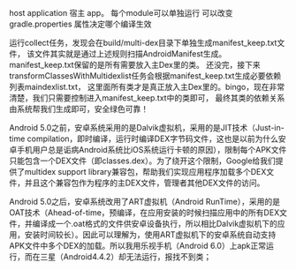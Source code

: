 host application  宿主 app。
每个module可以单独运行
可以改变 gradle.properties 属性决定哪个编译生效


运行collect任务，发现会在build/multi-dex目录下单独生成manifest_keep.txt文件，
该文件其实就是通过上述规则扫描AndroidManifest生成。manifest_keep.txt保留的是所有需要放入主Dex里的类。
还没完，接下来transformClassesWithMultidexlist任务会根据manifest_keep.txt生成必要依赖列表maindexlist.txt，
这里面所有类才是真正放入主Dex里的。bingo，现在非常清楚，我们只需要控制进入manifest_keep.txt中的类即可，
最终其类的依赖关系由系统帮我们生成即可，安全绿色可靠！


Android 5.0之前，安卓系统采用的是Dalvik虚拟机，采用的是JIT技术（Just-in-time compilation，即时编译，运行时编译DEX字节码文件，这也是以前为什么安卓手机用户总是诟病Android系统比iOS系统运行卡顿的原因），限制每个APK文件只能包含一个DEX文件（即classes.dex）。为了绕开这个限制，Google给我们提供了multidex support library兼容包，帮助我们实现应用程序加载多个DEX文件，并且这个兼容包作为程序的主DEX文件，管理者其他DEX文件的访问。

Android 5.0之后，安卓系统改用了ART虚拟机（Android RunTime），采用的是OAT技术（Ahead-of-time，预编译，在应用安装的时候扫描应用中的所有DEX文件，并编译成一个.oat格式的文件供安卓设备执行，所以相比Dalvik虚拟机下的应用，安装时间较长）。因此可以理解为，使用ART虚拟机下的安卓系统自动支持APK文件中多个DEX的加载。所以我用乐视手机（Android 6.0）上apk正常运行，而在三星（Android4.4.2）却无法运行，报找不到类；
